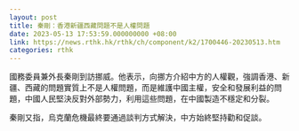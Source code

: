 ```yaml
---
layout: post
title: 秦剛：香港新疆西藏問題不是人權問題
date: 2023-05-13 17:53:59.000000000 +08:00
link: https://news.rthk.hk/rthk/ch/component/k2/1700446-20230513.htm
categories: rthk
---
```


國務委員兼外長秦剛到訪挪威。他表示，向挪方介紹中方的人權觀，強調香港、新疆、西藏的問題實質上不是人權問題，而是維護中國主權，安全和發展利益的問題，中國人民堅決反對外部勢力，利用這些問題，在中國製造不穩定和分裂。

秦剛又指，烏克蘭危機最終要通過談判方式解決，中方始終堅持勸和促談。
